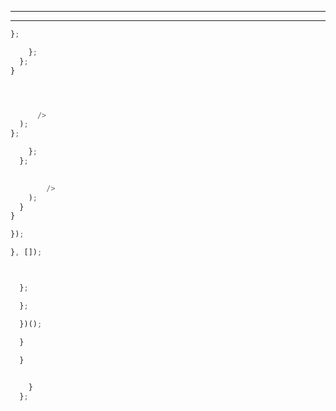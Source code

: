 
________________________________________________________________________________



________________________________________________________________________________






```js
};
```

```js
    };
  };
}
```


```js
```

```js
```


```js

      />
  );
};
```

```js
    };
  };

  
        />
    );
  }
}
```






```js
});
```


```js
}, []);
```


```js
```



```js
```



```js
  };

```



```js
  };

```



```js
  })();
```



```js
  }
```


```js
  }

  
    }
  };
```




```js
```

```js
```





